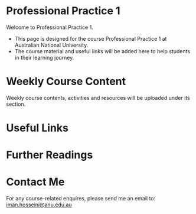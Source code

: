 # Professional Practice 1
Welcome to Professional Practice 1.
* This page is designed for the course Professional Practice 1 at Australian National University.
* The course material and useful links will be added here to help students in their learning journey.

# Weekly Course Content
Weekly course contents, activities and resources will be uploaded under its section.

# Useful Links

# Further Readings

# Contact Me
For any course-related enquires, please send me an email to: iman.hosseini@anu.edu.au
